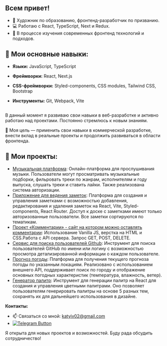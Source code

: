 ## Всем привет! 

- 🎨 Художник по образованию, фронтенд-разработчик по призванию.
- 💻 Работаю с React, TypeScript, Next и Redux.
- 🌱 В процессе изучения современных фронтенд технологий и подходов.

## 🔧 Мои основные навыки:
- **Языки:** JavaScript, TypeScript
- **Фреймворки:** React, Next.js
- **CSS-фреймворки:** Styled-components, CSS modules, Tailwind CSS, Bootstrap
- **Инструменты:** Git, Webpack, Vite

  ##
В данный момент я развиваю свои навыки в веб-разработке и активно работаю над проектами. Постоянно стремлюсь к новым знаниям.

🎯 Моя цель — применить свои навыки в коммерческой разработке, внести вклад в реальные проекты и продолжить развиваться в области фронтенда. 

## 💼 Мои проекты:
- [Музыкальная платформа](https://github.com/Kekyra228/music): Онлайн-платформа для прослушивания музыки. Пользователи могут просматривать музыкальные подборки, фильровать треки по жанрам, исполнителям и году выпуска,  слушать треки и ставить лайки. Также реализована система авторизации. 
- [Приложение для ведения заметок](https://github.com/Kekyra228/my-skypro-kanban): Платформа для создания и управления заметками с возможностью добавления, редактирования и удаления заметок на React, Vite, Styled-components, React Router. Доступ к доске с заметками имеют только авторизованные пользователи. Все заметки сортируются по тематикам.  
- [Проект «Комментарии» - сайт на котором можно оставлять комментарии]( https:/github.com/Kekyra228/webdev-dom-homework): Использование Vanilla JS, верстка на HTML и CSS.Работа с API сервера. Запрос GET, POST, DELETE.
- [Сервис для поиска пользователей Github](https://github.com/Kekyra228/user-search): Инструмент для поиска пользователей GitHub по имени или логину с возможностью просмотра детализированной информации о каждом пользователе.
- [Прогноз погоды](https://github.com/Kekyra228/weather-app): Платформа для получения текущего прогноза погоды по указанным локациям. Реализовано с использованием внешнего API, поддерживает поиск по городу и отображение основных погодных характеристик (температура, влажность, ветер).
- [Генератор палитр](https://github.com/Kekyra228/palette-generation): Инструмент для генерации палитр на React для создания и управления цветными палитрами. Оно позволяет пользователям генерировать палитры на основе 5 разных тем, сохранять их для дальнейшего использования в дизайне.



**Контакты:**
- 📫 Связаться со мной: katyiv02@gmail.com
- [![Telegram Button](https://img.shields.io/badge/Telegram-Contact%20Me-blue?logo=telegram&style=flat)](https://t.me/kapibarasss)




 Я открыта для новых проектов и возможностей. Буду рада обсудить сотрудничество!


